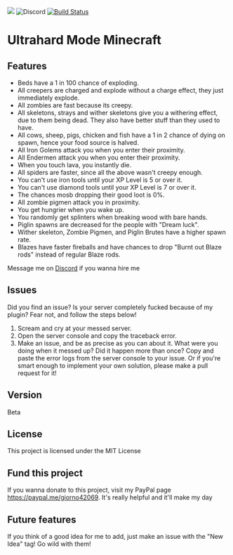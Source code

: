 <img src="https://img.shields.io/tokei/lines/github/giorno420/UltrahardModeMinecraft?label=Total%20lines"> <img alt="Discord" src="https://img.shields.io/discord/794061682279317554">
[![Build Status](https://app.travis-ci.com/giorno420/UltrahardMinecraft.svg?branch=main)](https://app.travis-ci.com/giorno420/UltrahardMinecraft)

# Ultrahard Mode Minecraft

## Features
 - Beds have a 1 in 100 chance of exploding.
 - All creepers are charged and explode without a charge effect, they just immediately explode.
 - All zombies are fast because its creepy.
 - All skeletons, strays and wither skeletons give you a withering effect, due to them being dead. They also have better stuff than they used to have.
 - All cows, sheep, pigs, chicken and fish have a 1 in 2 chance of dying on spawn, hence your food source is halved.
 - All Iron Golems attack you when you enter their proximity.
 - All Endermen attack you when you enter their proximity.
 - When you touch lava, you instantly die.
 - All spiders are faster, since all the above wasn't creepy enough.
 - You can't use iron tools until your XP Level is 5 or over it.
 - You can't use diamond tools until your XP Level is 7 or over it.
 - The chances mosb dropping their good loot is 0%.
 - All zombie pigmen attack you in proximity.
 - You get hungrier when you wake up.
 - You randomly get splinters when breaking wood with bare hands.
 - Piglin spawns are decreased for the people with "Dream luck".
 - Wither skeleton, Zombie Pigmen, and Piglin Brutes have a higher spawn rate.
 - Blazes have faster fireballs and have chances to drop "Burnt out Blaze rods" instead of regular Blaze rods.

Message me on <a href="https://discord.com/users/587539085439008780">Discord</a> if you wanna hire me
## Issues
Did you find an issue? Is your server completely fucked because of my plugin? Fear not, and follow the steps below!
1. Scream and cry at your messed server.
2. Open the server console and copy the traceback error.
3. Make an issue, and be as precise as you can about it. What were you doing when it messed up? Did it happen more than once? Copy and paste the error logs from the server console to your issue.
Or if you're smart enough to implement your own solution, please make a pull request for it!

## Version
Beta

## License
This project is licensed under the MIT License

## Fund this project
If you wanna donate to this project, visit my PayPal page https://paypal.me/giorno42069. It's really helpful and it'll make my day

## Future features
If you think of a good idea for me to add, just make an issue with the "New Idea" tag!
Go wild with them!
